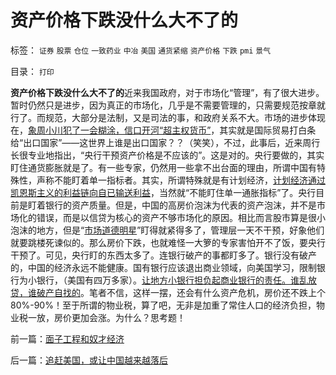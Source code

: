 # 资产价格下跌没什么大不了的

标签： `证券` `股票` `仓位` `一致药业` `中冶` `美国` `通货紧缩` `资产价格` `下跌` `pmi` `景气` 

目录： `打印`

**资产价格下跌没什么大不了的**近来我国政府，对于市场化“管理”，有了很大进步。暂时仍然只是进步，因为真正的市场化，几乎是不需要管理的，只需要规范按章就行了。而规范，大部分是法制，又是司法的事，和政府关系不大。市场的进步体现在，[象周小川犯了一会糊涂，信口开河“超主权货币”](../../../2009/3/29/外汇投资管理办法;保障房的厕所;周小川新瓶旧酒笨主意.md)，其实就是国际贸易打白条给“出口国家”——这世界上谁是出口国家？？（笑笑），不过，此事后，近来周行长很专业地指出，“央行干预资产价格是不应该的”。这是对的。央行要做的，其实盯住通货膨胀就是了。有一些专家，仍然用一些拿不出台面的理由，所谓中国有特殊性，声称不能盯着单一指标者。其实，所谓特殊就是有计划经济，[计划经济通过凯恩斯主义的利益链向自已输送利益](../../../2009/4/22/费雪教条之通货紧缩有害论背后的资产利益链.md)，当然就“不能盯住单一通胀指标”了。央行目前是盯着银行的资产质量。但是，中国的高房价泡沫为代表的资产泡沫，并不是市场化的错误，而是以信贷为核心的资产不够市场化的原因。相比而言股市算是很小泡沫的地方，但是“[市场道德明星](../../../2009/4/16/社会压力传递和媒体道德明星.md)”盯得就紧得多了，管理层一天不干预，好象他们就要跳楼死谏似的。那么房价下跌，也就难怪一大箩的专家害怕开不了饭，要央行干预了。可见，央行盯的东西太多了。连银行破产的事都盯多了。银行没有破产的，中国的经济永远不能健康。国有银行应该退出商业领域，向美国学习，限制银行为小银行，（美国有四万多家）。[让地方小银行担负起商业银行的责任。谁乱放贷，谁破产自找的](../../../2009/8/13/改革关键的战区是银行造小造强承担责任的改革.md)。笔者不信，这样一摆，还会有什么资产危机，房价还不跌上个80%-90%！至于所谓的物业税，算了吧，无非是加重了常住人口的经济负担，物业税一放，房价更加会涨。为什么？思考题！

前一篇：[面子工程和奴才经济](../../../2009/12/27/面子工程和奴才经济.md)

后一篇：[追赶美国，或让中国越来越落后](../../../2009/12/28/追赶美国，或让中国越来越落后.md)